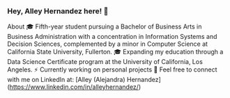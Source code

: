 ### Hey, Alley Hernandez here! :wave:


About
🎓 Fifth-year student pursuing a Bachelor of Business Arts in Business Administration with a concentration in Information Systems and Decision Sciences, complemented by a minor in Computer Science at California State University, Fullerton.
🎓 Expanding my education through a Data Science Certificate program at the University of California, Los Angeles.
⚡️ Currently working on personal projects
💭 Feel free to connect with me on LinkedIn at: [Alley (Alejandra) Hernandez] (https://www.linkedin.com/in/alleyhernandez/)

<!--
**alleyhernandez/alleyhernandez** is a ✨ _special_ ✨ repository because its `README.md` (this file) appears on your GitHub profile.



-->
